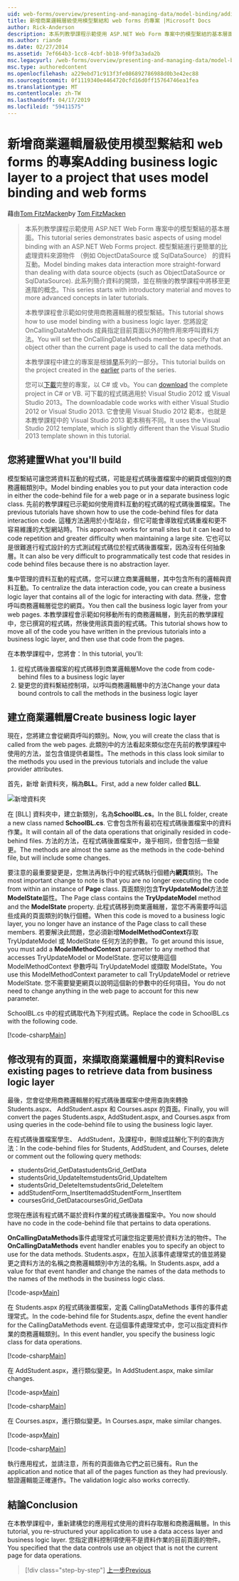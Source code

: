 ```yaml
---
uid: web-forms/overview/presenting-and-managing-data/model-binding/adding-business-logic-layer
title: 新增商業邏輯層級使用模型繫結和 web forms 的專案 |Microsoft Docs
author: Rick-Anderson
description: 本系列教學課程示範使用 ASP.NET Web Form 專案中的模型繫結的基本層面。 模型繫結進行資料互動更多簡單-...
ms.author: riande
ms.date: 02/27/2014
ms.assetid: 7ef664b3-1cc8-4cbf-bb18-9f0f3a3ada2b
msc.legacyurl: /web-forms/overview/presenting-and-managing-data/model-binding/adding-business-logic-layer
msc.type: authoredcontent
ms.openlocfilehash: a229ebd71c913f3fe086892786988d0b3e42ec88
ms.sourcegitcommit: 0f1119340e4464720cfd16d0ff15764746ea1fea
ms.translationtype: MT
ms.contentlocale: zh-TW
ms.lasthandoff: 04/17/2019
ms.locfileid: "59411575"
---
```

# <a name="adding-business-logic-layer-to-a-project-that-uses-model-binding-and-web-forms"></a><span data-ttu-id="63988-104">新增商業邏輯層級使用模型繫結和 web forms 的專案</span><span class="sxs-lookup"><span data-stu-id="63988-104">Adding business logic layer to a project that uses model binding and web forms</span></span>

<span data-ttu-id="63988-105">藉由[Tom FitzMacken](https://github.com/tfitzmac)</span><span class="sxs-lookup"><span data-stu-id="63988-105">by [Tom FitzMacken](https://github.com/tfitzmac)</span></span>

> <span data-ttu-id="63988-106">本系列教學課程示範使用 ASP.NET Web Form 專案中的模型繫結的基本層面。</span><span class="sxs-lookup"><span data-stu-id="63988-106">This tutorial series demonstrates basic aspects of using model binding with an ASP.NET Web Forms project.</span></span> <span data-ttu-id="63988-107">模型繫結進行更簡單的比處理資料來源物件 （例如 ObjectDataSource 或 SqlDataSource） 的資料互動。</span><span class="sxs-lookup"><span data-stu-id="63988-107">Model binding makes data interaction more straight-forward than dealing with data source objects (such as ObjectDataSource or SqlDataSource).</span></span> <span data-ttu-id="63988-108">此系列簡介資料的開頭，並在稍後的教學課程中將移至更進階的概念。</span><span class="sxs-lookup"><span data-stu-id="63988-108">This series starts with introductory material and moves to more advanced concepts in later tutorials.</span></span>
> 
> <span data-ttu-id="63988-109">本教學課程會示範如何使用商務邏輯層的模型繫結。</span><span class="sxs-lookup"><span data-stu-id="63988-109">This tutorial shows how to use model binding with a business logic layer.</span></span> <span data-ttu-id="63988-110">您將設定 OnCallingDataMethods 成員指定目前頁面以外的物件用來呼叫資料方法。</span><span class="sxs-lookup"><span data-stu-id="63988-110">You will set the OnCallingDataMethods member to specify that an object other than the current page is used to call the data methods.</span></span>
> 
> <span data-ttu-id="63988-111">本教學課程中建立的專案是根據[早](retrieving-data.md)系列的一部分。</span><span class="sxs-lookup"><span data-stu-id="63988-111">This tutorial builds on the project created in the [earlier](retrieving-data.md) parts of the series.</span></span>
> 
> <span data-ttu-id="63988-112">您可以[下載](https://go.microsoft.com/fwlink/?LinkId=286116)完整的專案，以 C# 或 vb。</span><span class="sxs-lookup"><span data-stu-id="63988-112">You can [download](https://go.microsoft.com/fwlink/?LinkId=286116) the complete project in C# or VB.</span></span> <span data-ttu-id="63988-113">可下載的程式碼適用於 Visual Studio 2012 或 Visual Studio 2013。</span><span class="sxs-lookup"><span data-stu-id="63988-113">The downloadable code works with either Visual Studio 2012 or Visual Studio 2013.</span></span> <span data-ttu-id="63988-114">它會使用 Visual Studio 2012 範本，也就是本教學課程中的 Visual Studio 2013 範本稍有不同。</span><span class="sxs-lookup"><span data-stu-id="63988-114">It uses the Visual Studio 2012 template, which is slightly different than the Visual Studio 2013 template shown in this tutorial.</span></span>


## <a name="what-youll-build"></a><span data-ttu-id="63988-115">您將建置</span><span class="sxs-lookup"><span data-stu-id="63988-115">What you'll build</span></span>

<span data-ttu-id="63988-116">模型繫結可讓您將資料互動的程式碼，可能是程式碼後置檔案中的網頁或個別的商務邏輯類別中。</span><span class="sxs-lookup"><span data-stu-id="63988-116">Model binding enables you to put your data interaction code in either the code-behind file for a web page or in a separate business logic class.</span></span> <span data-ttu-id="63988-117">先前的教學課程已示範如何使用資料互動的程式碼的程式碼後置檔案。</span><span class="sxs-lookup"><span data-stu-id="63988-117">The previous tutorials have shown how to use the code-behind files for data interaction code.</span></span> <span data-ttu-id="63988-118">這種方法適用於小型站台，但它可能會導致程式碼重複和更不容易維護的大型網站時。</span><span class="sxs-lookup"><span data-stu-id="63988-118">This approach works for small sites but it can lead to code repetition and greater difficulty when maintaining a large site.</span></span> <span data-ttu-id="63988-119">它也可以是很難進行程式設計的方式測試程式碼位於程式碼後置檔案，因為沒有任何抽象層。</span><span class="sxs-lookup"><span data-stu-id="63988-119">It can also be very difficult to programmatically test code that resides in code behind files because there is no abstraction layer.</span></span>

<span data-ttu-id="63988-120">集中管理的資料互動的程式碼，您可以建立商業邏輯層，其中包含所有的邏輯與資料互動。</span><span class="sxs-lookup"><span data-stu-id="63988-120">To centralize the data interaction code, you can create a business logic layer that contains all of the logic for interacting with data.</span></span> <span data-ttu-id="63988-121">然後，您會呼叫商務邏輯層從您的網頁。</span><span class="sxs-lookup"><span data-stu-id="63988-121">You then call the business logic layer from your web pages.</span></span> <span data-ttu-id="63988-122">本教學課程會示範如何移動所有的商務邏輯層，到先前的教學課程中，您已撰寫的程式碼，然後使用該頁面的程式碼。</span><span class="sxs-lookup"><span data-stu-id="63988-122">This tutorial shows how to move all of the code you have written in the previous tutorials into a business logic layer, and then use that code from the pages.</span></span>

<span data-ttu-id="63988-123">在本教學課程中，您將會：</span><span class="sxs-lookup"><span data-stu-id="63988-123">In this tutorial, you'll:</span></span>

1. <span data-ttu-id="63988-124">從程式碼後置檔案的程式碼移到商業邏輯層</span><span class="sxs-lookup"><span data-stu-id="63988-124">Move the code from code-behind files to a business logic layer</span></span>
2. <span data-ttu-id="63988-125">變更您的資料繫結控制項，以呼叫商務邏輯層中的方法</span><span class="sxs-lookup"><span data-stu-id="63988-125">Change your data bound controls to call the methods in the business logic layer</span></span>

## <a name="create-business-logic-layer"></a><span data-ttu-id="63988-126">建立商業邏輯層</span><span class="sxs-lookup"><span data-stu-id="63988-126">Create business logic layer</span></span>

<span data-ttu-id="63988-127">現在，您將建立會從網頁呼叫的類別。</span><span class="sxs-lookup"><span data-stu-id="63988-127">Now, you will create the class that is called from the web pages.</span></span> <span data-ttu-id="63988-128">此類別中的方法看起來類似您在先前的教學課程中使用的方法，並包含值提供者屬性。</span><span class="sxs-lookup"><span data-stu-id="63988-128">The methods in this class look similar to the methods you used in the previous tutorials and include the value provider attributes.</span></span>

<span data-ttu-id="63988-129">首先，新增 新資料夾，稱為**BLL**。</span><span class="sxs-lookup"><span data-stu-id="63988-129">First, add a new folder called **BLL**.</span></span>

![新增資料夾](adding-business-logic-layer/_static/image1.png)

<span data-ttu-id="63988-131">在 [BLL] 資料夾中，建立新類別，名為**SchoolBL.cs**。</span><span class="sxs-lookup"><span data-stu-id="63988-131">In the BLL folder, create a new class named **SchoolBL.cs**.</span></span> <span data-ttu-id="63988-132">它會包含所有最初在程式碼後置檔案中的資料作業。</span><span class="sxs-lookup"><span data-stu-id="63988-132">It will contain all of the data operations that originally resided in code-behind files.</span></span> <span data-ttu-id="63988-133">方法的方法，在程式碼後置檔案中，幾乎相同，但會包括一些變更。</span><span class="sxs-lookup"><span data-stu-id="63988-133">The methods are almost the same as the methods in the code-behind file, but will include some changes.</span></span>

<span data-ttu-id="63988-134">要注意的最重要變更是，您無法再執行中的程式碼執行個體內**網頁**類別。</span><span class="sxs-lookup"><span data-stu-id="63988-134">The most important change to note is that you are no longer executing the code from within an instance of **Page** class.</span></span> <span data-ttu-id="63988-135">頁面類別包含**TryUpdateModel**方法並**ModelState**屬性。</span><span class="sxs-lookup"><span data-stu-id="63988-135">The Page class contains the **TryUpdateModel** method and the **ModelState** property.</span></span> <span data-ttu-id="63988-136">此程式碼移到商業邏輯層，當您不再需要呼叫這些成員的頁面類別的執行個體。</span><span class="sxs-lookup"><span data-stu-id="63988-136">When this code is moved to a business logic layer, you no longer have an instance of the Page class to call these members.</span></span> <span data-ttu-id="63988-137">若要解決此問題，您必須新增**ModelMethodContext**存取 TryUpdateModel 或 ModelState 任何方法的參數。</span><span class="sxs-lookup"><span data-stu-id="63988-137">To get around this issue, you must add a **ModelMethodContext** parameter to any method that accesses TryUpdateModel or ModelState.</span></span> <span data-ttu-id="63988-138">您可以使用這個 ModelMethodContext 參數呼叫 TryUpdateModel 或擷取 ModelState。</span><span class="sxs-lookup"><span data-stu-id="63988-138">You use this ModelMethodContext parameter to call TryUpdateModel or retrieve ModelState.</span></span> <span data-ttu-id="63988-139">您不需要變更網頁以說明這個新的參數中的任何項目。</span><span class="sxs-lookup"><span data-stu-id="63988-139">You do not need to change anything in the web page to account for this new parameter.</span></span>

<span data-ttu-id="63988-140">SchoolBL.cs 中的程式碼取代為下列程式碼。</span><span class="sxs-lookup"><span data-stu-id="63988-140">Replace the code in SchoolBL.cs with the following code.</span></span>

[!code-csharp[Main](adding-business-logic-layer/samples/sample1.cs)]

## <a name="revise-existing-pages-to-retrieve-data-from-business-logic-layer"></a><span data-ttu-id="63988-141">修改現有的頁面，來擷取商業邏輯層中的資料</span><span class="sxs-lookup"><span data-stu-id="63988-141">Revise existing pages to retrieve data from business logic layer</span></span>

<span data-ttu-id="63988-142">最後，您會從使用商務邏輯層的程式碼後置檔案中使用查詢來轉換 Students.aspx、 AddStudent.aspx 和 Courses.aspx 的頁面。</span><span class="sxs-lookup"><span data-stu-id="63988-142">Finally, you will convert the pages Students.aspx, AddStudent.aspx, and Courses.aspx from using queries in the code-behind file to using the business logic layer.</span></span>

<span data-ttu-id="63988-143">在程式碼後置檔案學生、 AddStudent，及課程中，刪除或註解化下列的查詢方法：</span><span class="sxs-lookup"><span data-stu-id="63988-143">In the code-behind files for Students, AddStudent, and Courses, delete or comment out the following query methods:</span></span>

- <span data-ttu-id="63988-144">studentsGrid\_GetData</span><span class="sxs-lookup"><span data-stu-id="63988-144">studentsGrid\_GetData</span></span>
- <span data-ttu-id="63988-145">studentsGrid\_UpdateItem</span><span class="sxs-lookup"><span data-stu-id="63988-145">studentsGrid\_UpdateItem</span></span>
- <span data-ttu-id="63988-146">studentsGrid\_DeleteItem</span><span class="sxs-lookup"><span data-stu-id="63988-146">studentsGrid\_DeleteItem</span></span>
- <span data-ttu-id="63988-147">addStudentForm\_InsertItem</span><span class="sxs-lookup"><span data-stu-id="63988-147">addStudentForm\_InsertItem</span></span>
- <span data-ttu-id="63988-148">coursesGrid\_GetData</span><span class="sxs-lookup"><span data-stu-id="63988-148">coursesGrid\_GetData</span></span>

<span data-ttu-id="63988-149">您現在應該有程式碼不屬於資料作業的程式碼後置檔案中。</span><span class="sxs-lookup"><span data-stu-id="63988-149">You now should have no code in the code-behind file that pertains to data operations.</span></span>

<span data-ttu-id="63988-150">**OnCallingDataMethods**事件處理常式可讓您指定要用於資料方法的物件。</span><span class="sxs-lookup"><span data-stu-id="63988-150">The **OnCallingDataMethods** event handler enables you to specify an object to use for the data methods.</span></span> <span data-ttu-id="63988-151">Students.aspx，在加入該事件處理常式的值並將變更之資料方法的名稱之商務邏輯類別中方法的名稱。</span><span class="sxs-lookup"><span data-stu-id="63988-151">In Students.aspx, add a value for that event handler and change the names of the data methods to the names of the methods in the business logic class.</span></span>

[!code-aspx[Main](adding-business-logic-layer/samples/sample2.aspx?highlight=3-4,8)]

<span data-ttu-id="63988-152">在 Students.aspx 的程式碼後置檔案，定義 CallingDataMethods 事件的事件處理常式。</span><span class="sxs-lookup"><span data-stu-id="63988-152">In the code-behind file for Students.aspx, define the event handler for the CallingDataMethods event.</span></span> <span data-ttu-id="63988-153">在這個事件處理常式中，您可以指定資料作業的商務邏輯類別。</span><span class="sxs-lookup"><span data-stu-id="63988-153">In this event handler, you specify the business logic class for data operations.</span></span>

[!code-csharp[Main](adding-business-logic-layer/samples/sample3.cs)]

<span data-ttu-id="63988-154">在 AddStudent.aspx，進行類似變更。</span><span class="sxs-lookup"><span data-stu-id="63988-154">In AddStudent.aspx, make similar changes.</span></span>

[!code-aspx[Main](adding-business-logic-layer/samples/sample4.aspx?highlight=3-4)]

[!code-csharp[Main](adding-business-logic-layer/samples/sample5.cs)]

<span data-ttu-id="63988-155">在 Courses.aspx，進行類似變更。</span><span class="sxs-lookup"><span data-stu-id="63988-155">In Courses.aspx, make similar changes.</span></span>

[!code-aspx[Main](adding-business-logic-layer/samples/sample6.aspx?highlight=3-4)]

[!code-csharp[Main](adding-business-logic-layer/samples/sample7.cs)]

<span data-ttu-id="63988-156">執行應用程式，並請注意，所有的頁面做為它們之前已擁有。</span><span class="sxs-lookup"><span data-stu-id="63988-156">Run the application and notice that all of the pages function as they had previously.</span></span> <span data-ttu-id="63988-157">驗證邏輯能正確運作。</span><span class="sxs-lookup"><span data-stu-id="63988-157">The validation logic also works correctly.</span></span>

## <a name="conclusion"></a><span data-ttu-id="63988-158">結論</span><span class="sxs-lookup"><span data-stu-id="63988-158">Conclusion</span></span>

<span data-ttu-id="63988-159">在本教學課程中，重新建構您的應用程式使用的資料存取層和商務邏輯層。</span><span class="sxs-lookup"><span data-stu-id="63988-159">In this tutorial, you re-structured your application to use a data access layer and business logic layer.</span></span> <span data-ttu-id="63988-160">您指定資料控制項使用不是資料作業的目前頁面的物件。</span><span class="sxs-lookup"><span data-stu-id="63988-160">You specified that the data controls use an object that is not the current page for data operations.</span></span>

> [!div class="step-by-step"]
> [<span data-ttu-id="63988-161">上一步</span><span class="sxs-lookup"><span data-stu-id="63988-161">Previous</span></span>](using-query-string-values-to-retrieve-data.md)
